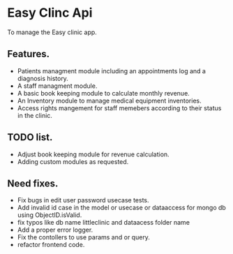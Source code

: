 # Easy Clinc Api

To manage the Easy clinic app.

## Features.
* Patients managment module including an appointments log and a diagnosis history.
* A staff managment module.
* A basic book keeping module to calculate monthly revenue.
* An Inventory module to manage medical equipment inventories.
* Access rights mangement for staff memebers according to their status in the clinic.

## TODO list.
* Adjust book keeping module for revenue calculation.
* Adding custom modules as requested.

## Need fixes.
* Fix bugs in edit user password usecase tests.
* Add invalid id case in the model or usecase or dataaccess for mongo db using ObjectID.isValid.
* fix typos like db name littleclinic and dataacess folder name
* Add a proper error logger.
* Fix the contollers to use params and or query.
* refactor frontend code.